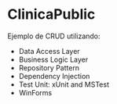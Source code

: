 # ClinicaPublic

Ejemplo de CRUD utilizando:
  * Data Access Layer
  * Business Logic Layer
  * Repository Pattern
  * Dependency Injection
  * Test Unit: xUnit and MSTest
  * WinForms
